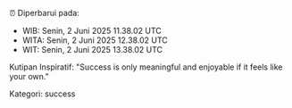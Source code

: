 ⏰ Diperbarui pada:
- WIB: Senin, 2 Juni 2025 11.38.02 UTC
- WITA: Senin, 2 Juni 2025 12.38.02 UTC
- WIT: Senin, 2 Juni 2025 13.38.02 UTC

Kutipan Inspiratif:
"Success is only meaningful and enjoyable if it feels like your own."


Kategori: success


